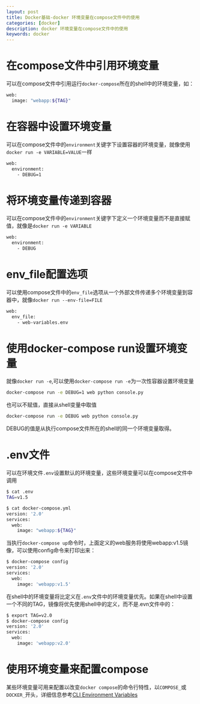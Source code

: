 ```yaml
---
layout: post
title: Docker基础-docker 环境变量在compose文件中的使用
categories: [docker]
description: docker 环境变量在compose文件中的使用
keywords: docker
---
```


# 在compose文件中引用环境变量

可以在compose文件中引用运行`docker-compose`所在的shell中的环境变量，如：

<!--more-->

```bash
web:
  image: "webapp:${TAG}"
```

# 在容器中设置环境变量

可以在compose文件中的`environment`关键字下设置容器的环境变量，就像使用`docker run -e VARIABLE=VALUE`一样

```bash
web:
  environment:
    - DEBUG=1
```

# 将环境变量传递到容器

可以在compose文件中的`environment`关键字下定义一个环境变量而不是直接赋值，就像是`docker run -e VARIABLE`

```bash
web:
  environment:
    - DEBUG
```

# env_file配置选项

可以使用compose文件中的`env_file`选项从一个外部文件传递多个环境变量到容器中，就像`docker run --env-file=FILE`

```bash
web:
  env_file:
    - web-variables.env
```

# 使用docker-compose run设置环境变量

就像`docker run -e`,可以使用`docker-compose run -e`为一次性容器设置环境变量

```bash
docker-compose run -e DEBUG=1 web python console.py
```
也可以不赋值，直接从shell变量中取值
```bash
docker-compose run -e DEBUG web python console.py
```
DEBUG的值是从执行compose文件所在的shell的同一个环境变量取得。

# .env文件

可以在环境文件`.env`设置默认的环境变量，这些环境变量可以在compose文件中调用
```bash
$ cat .env
TAG=v1.5

$ cat docker-compose.yml
version: '2.0'
services:
  web:
    image: "webapp:${TAG}"
```

当执行`docker-compose up`命令时，上面定义的web服务将使用webapp:v1.5镜像，可以使用config命令来打印出来：
```bash
$ docker-compose config
version: '2.0'
services:
  web:
    image: 'webapp:v1.5'
```

在shell中的环境变量将比定义在`.env`文件中的环境变量优先。如果在shell中设置一个不同的TAG，镜像将优先使用shell中的定义，而不是.evn文件中的：
```bash
$ export TAG=v2.0
$ docker-compose config
version: '2.0'
services:
  web:
    image: 'webapp:v2.0'
```

# 使用环境变量来配置compose

某些环境变量可用来配置以改变`docker compose`的命令行特性，以`COMPOSE_`或`DOCKER_`开头，详细信息参考[CLI Environment Variables](https://docs.docker.com/compose/reference/envvars/)
